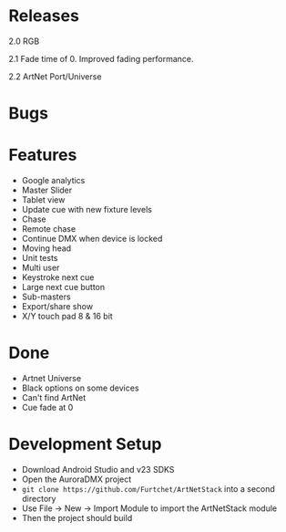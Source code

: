 # Releases #

2.0 RGB

2.1 Fade time of 0. Improved fading performance.

2.2 ArtNet Port/Universe

# Bugs #


# Features #

* Google analytics 
* Master Slider
* Tablet view
* Update cue with new fixture levels
* Chase
* Remote chase
* Continue DMX when device is locked
* Moving head
* Unit tests
* Multi user
* Keystroke next cue
* Large next cue button
* Sub-masters
* Export/share show
* X/Y touch pad 8 & 16 bit

# Done #
* Artnet Universe
* Black options on some devices
* Can't find ArtNet
* Cue fade at 0

# Development Setup #

* Download Android Studio and v23 SDKS
* Open the AuroraDMX project
* `git clone https://github.com/Furtchet/ArtNetStack` into a second directory
* Use File -> New -> Import Module to import the ArtNetStack module
* Then the project should build